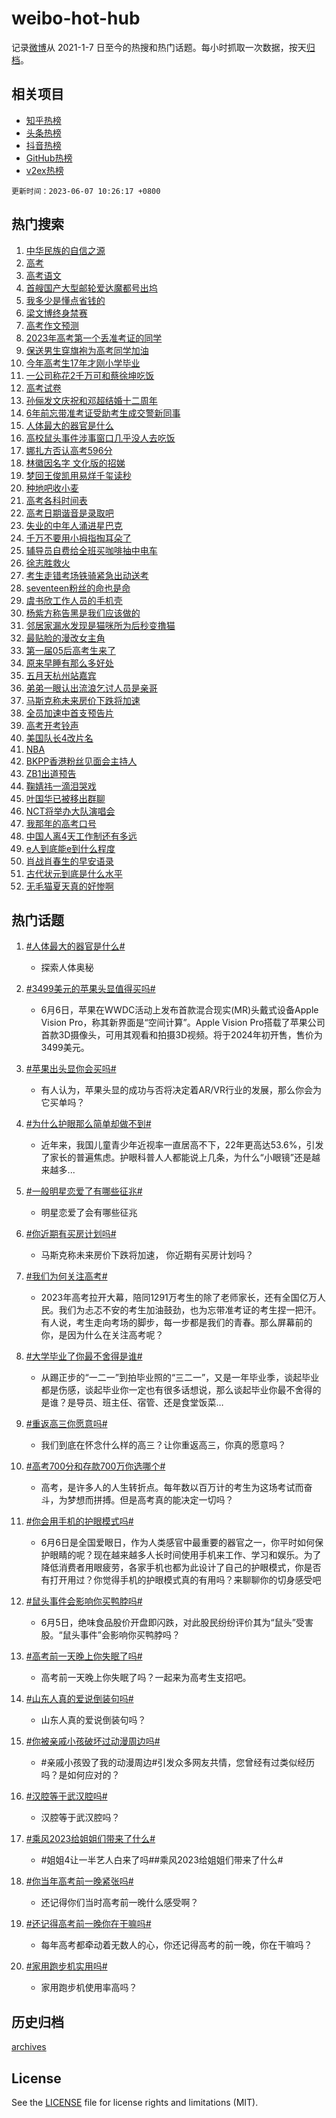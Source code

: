 # weibo-hot-hub

记录[微博](https://www.weibo.com)从 2021-1-7 日至今的热搜和热门话题。每小时抓取一次数据，按天[归档](archives)。

## 相关项目

- [知乎热榜](https://github.com/lonnyzhang423/zhihu-hot-hub)
- [头条热榜](https://github.com/lonnyzhang423/toutiao-hot-hub)
- [抖音热榜](https://github.com/lonnyzhang423/douyin-hot-hub)
- [GitHub热榜](https://github.com/lonnyzhang423/github-hot-hub)
- [v2ex热榜](https://github.com/lonnyzhang423/v2ex-hot-hub)


`更新时间：2023-06-07 10:26:17 +0800`

## 热门搜索

1. [中华民族的自信之源](https://m.weibo.cn/search?containerid=100103type%3D1%26t%3D10%26q%3D%23%E4%B8%AD%E5%8D%8E%E6%B0%91%E6%97%8F%E7%9A%84%E8%87%AA%E4%BF%A1%E4%B9%8B%E6%BA%90%23&stream_entry_id=51&isnewpage=1&extparam=seat%3D1%26stream_entry_id%3D51%26dgr%3D0%26c_type%3D51%26cate%3D10103%26pos%3D0%26filter_type%3Drealtimehot%26display_time%3D1686104775%26pre_seqid%3D168610477588293265938&luicode=10000011&lfid=106003type%253D25%2526t%253D3%2526disable_hot%253D1%2526filter_type%253Drealtimehot)
1. [高考](https://m.weibo.cn/search?containerid=100103type%3D1%26t%3D10%26q%3D%E9%AB%98%E8%80%83&stream_entry_id=31&isnewpage=1&extparam=seat%3D1%26cate%3D5001%26q%3D%25E9%25AB%2598%25E8%2580%2583%26pos%3D0%26band_rank%3D1%26dgr%3D0%26lcate%3D5001%26flag%3D4%26filter_type%3Drealtimehot%26c_type%3D31%26stream_entry_id%3D31%26realpos%3D1%26display_time%3D1686104775%26pre_seqid%3D168610477588293265938&luicode=10000011&lfid=106003type%253D25%2526t%253D3%2526disable_hot%253D1%2526filter_type%253Drealtimehot)
1. [高考语文](https://m.weibo.cn/search?containerid=100103type%3D1%26t%3D10%26q%3D%E9%AB%98%E8%80%83%E8%AF%AD%E6%96%87&stream_entry_id=31&isnewpage=1&extparam=seat%3D1%26cate%3D5001%26q%3D%25E9%25AB%2598%25E8%2580%2583%25E8%25AF%25AD%25E6%2596%2587%26pos%3D1%26band_rank%3D2%26dgr%3D0%26lcate%3D5001%26flag%3D1%26filter_type%3Drealtimehot%26c_type%3D31%26stream_entry_id%3D31%26realpos%3D2%26display_time%3D1686104775%26pre_seqid%3D168610477588293265938&luicode=10000011&lfid=106003type%253D25%2526t%253D3%2526disable_hot%253D1%2526filter_type%253Drealtimehot)
1. [首艘国产大型邮轮爱达魔都号出坞](https://m.weibo.cn/search?containerid=100103type%3D1%26t%3D10%26q%3D%23%E9%A6%96%E8%89%98%E5%9B%BD%E4%BA%A7%E5%A4%A7%E5%9E%8B%E9%82%AE%E8%BD%AE%E7%88%B1%E8%BE%BE%E9%AD%94%E9%83%BD%E5%8F%B7%E5%87%BA%E5%9D%9E%23&stream_entry_id=31&isnewpage=1&extparam=seat%3D1%26cate%3D5001%26q%3D%2523%25E9%25A6%2596%25E8%2589%2598%25E5%259B%25BD%25E4%25BA%25A7%25E5%25A4%25A7%25E5%259E%258B%25E9%2582%25AE%25E8%25BD%25AE%25E7%2588%25B1%25E8%25BE%25BE%25E9%25AD%2594%25E9%2583%25BD%25E5%258F%25B7%25E5%2587%25BA%25E5%259D%259E%2523%26pos%3D2%26band_rank%3D3%26dgr%3D0%26lcate%3D5001%26flag%3D0%26filter_type%3Drealtimehot%26c_type%3D31%26stream_entry_id%3D31%26realpos%3D3%26display_time%3D1686104775%26pre_seqid%3D168610477588293265938&luicode=10000011&lfid=106003type%253D25%2526t%253D3%2526disable_hot%253D1%2526filter_type%253Drealtimehot)
1. [我多少是懂点省钱的](https://m.weibo.cn/search?containerid=100103type%3D1%26t%3D10%26q%3D%23%E6%88%91%E5%A4%9A%E5%B0%91%E6%98%AF%E6%87%82%E7%82%B9%E7%9C%81%E9%92%B1%E7%9A%84%23&stream_entry_id=31&isnewpage=1&extparam=seat%3D1%26cate%3D5001%26adid%3D191648%26q%3D%2523%25E6%2588%2591%25E5%25A4%259A%25E5%25B0%2591%25E6%2598%25AF%25E6%2587%2582%25E7%2582%25B9%25E7%259C%2581%25E9%2592%25B1%25E7%259A%2584%2523%26pos%3D3%26band_rank%3D4%26dgr%3D0%26is_ad_pos%3D1%26filter_type%3Drealtimehot%26topic_ad%3D1%26c_type%3D31%26stream_entry_id%3D31%26lcate%3D5001%26display_time%3D1686104775%26pre_seqid%3D168610477588293265938&luicode=10000011&lfid=106003type%253D25%2526t%253D3%2526disable_hot%253D1%2526filter_type%253Drealtimehot)
1. [梁文博终身禁赛](https://m.weibo.cn/search?containerid=100103type%3D1%26t%3D10%26q%3D%23%E6%A2%81%E6%96%87%E5%8D%9A%E7%BB%88%E8%BA%AB%E7%A6%81%E8%B5%9B%23&stream_entry_id=31&isnewpage=1&extparam=seat%3D1%26cate%3D5001%26q%3D%2523%25E6%25A2%2581%25E6%2596%2587%25E5%258D%259A%25E7%25BB%2588%25E8%25BA%25AB%25E7%25A6%2581%25E8%25B5%259B%2523%26pos%3D4%26band_rank%3D4%26dgr%3D0%26lcate%3D5001%26flag%3D2%26filter_type%3Drealtimehot%26c_type%3D31%26stream_entry_id%3D31%26realpos%3D4%26display_time%3D1686104775%26pre_seqid%3D168610477588293265938&luicode=10000011&lfid=106003type%253D25%2526t%253D3%2526disable_hot%253D1%2526filter_type%253Drealtimehot)
1. [高考作文预测](https://m.weibo.cn/search?containerid=100103type%3D1%26t%3D10%26q%3D%23%E9%AB%98%E8%80%83%E4%BD%9C%E6%96%87%E9%A2%84%E6%B5%8B%23&stream_entry_id=31&isnewpage=1&extparam=seat%3D1%26cate%3D5001%26q%3D%2523%25E9%25AB%2598%25E8%2580%2583%25E4%25BD%259C%25E6%2596%2587%25E9%25A2%2584%25E6%25B5%258B%2523%26pos%3D5%26band_rank%3D5%26dgr%3D0%26lcate%3D5001%26flag%3D0%26filter_type%3Drealtimehot%26c_type%3D31%26stream_entry_id%3D31%26realpos%3D5%26display_time%3D1686104775%26pre_seqid%3D168610477588293265938&luicode=10000011&lfid=106003type%253D25%2526t%253D3%2526disable_hot%253D1%2526filter_type%253Drealtimehot)
1. [2023年高考第一个丢准考证的同学](https://m.weibo.cn/search?containerid=100103type%3D1%26t%3D10%26q%3D%232023%E5%B9%B4%E9%AB%98%E8%80%83%E7%AC%AC%E4%B8%80%E4%B8%AA%E4%B8%A2%E5%87%86%E8%80%83%E8%AF%81%E7%9A%84%E5%90%8C%E5%AD%A6%23&stream_entry_id=31&isnewpage=1&extparam=seat%3D1%26cate%3D5001%26q%3D%25232023%25E5%25B9%25B4%25E9%25AB%2598%25E8%2580%2583%25E7%25AC%25AC%25E4%25B8%2580%25E4%25B8%25AA%25E4%25B8%25A2%25E5%2587%2586%25E8%2580%2583%25E8%25AF%2581%25E7%259A%2584%25E5%2590%258C%25E5%25AD%25A6%2523%26pos%3D6%26band_rank%3D6%26dgr%3D0%26lcate%3D5001%26flag%3D2%26filter_type%3Drealtimehot%26c_type%3D31%26stream_entry_id%3D31%26realpos%3D6%26display_time%3D1686104775%26pre_seqid%3D168610477588293265938&luicode=10000011&lfid=106003type%253D25%2526t%253D3%2526disable_hot%253D1%2526filter_type%253Drealtimehot)
1. [保送男生穿旗袍为高考同学加油](https://m.weibo.cn/search?containerid=100103type%3D1%26t%3D10%26q%3D%23%E4%BF%9D%E9%80%81%E7%94%B7%E7%94%9F%E7%A9%BF%E6%97%97%E8%A2%8D%E4%B8%BA%E9%AB%98%E8%80%83%E5%90%8C%E5%AD%A6%E5%8A%A0%E6%B2%B9%23&stream_entry_id=31&isnewpage=1&extparam=seat%3D1%26cate%3D5001%26q%3D%2523%25E4%25BF%259D%25E9%2580%2581%25E7%2594%25B7%25E7%2594%259F%25E7%25A9%25BF%25E6%2597%2597%25E8%25A2%258D%25E4%25B8%25BA%25E9%25AB%2598%25E8%2580%2583%25E5%2590%258C%25E5%25AD%25A6%25E5%258A%25A0%25E6%25B2%25B9%2523%26pos%3D7%26band_rank%3D7%26dgr%3D0%26lcate%3D5001%26flag%3D1%26filter_type%3Drealtimehot%26c_type%3D31%26stream_entry_id%3D31%26realpos%3D7%26display_time%3D1686104775%26pre_seqid%3D168610477588293265938&luicode=10000011&lfid=106003type%253D25%2526t%253D3%2526disable_hot%253D1%2526filter_type%253Drealtimehot)
1. [今年高考生17年才刚小学毕业](https://m.weibo.cn/search?containerid=100103type%3D1%26t%3D10%26q%3D%23%E4%BB%8A%E5%B9%B4%E9%AB%98%E8%80%83%E7%94%9F17%E5%B9%B4%E6%89%8D%E5%88%9A%E5%B0%8F%E5%AD%A6%E6%AF%95%E4%B8%9A%23&stream_entry_id=31&isnewpage=1&extparam=seat%3D1%26cate%3D5001%26q%3D%2523%25E4%25BB%258A%25E5%25B9%25B4%25E9%25AB%2598%25E8%2580%2583%25E7%2594%259F17%25E5%25B9%25B4%25E6%2589%258D%25E5%2588%259A%25E5%25B0%258F%25E5%25AD%25A6%25E6%25AF%2595%25E4%25B8%259A%2523%26pos%3D8%26band_rank%3D8%26dgr%3D0%26lcate%3D5001%26flag%3D16%26filter_type%3Drealtimehot%26c_type%3D31%26stream_entry_id%3D31%26realpos%3D8%26display_time%3D1686104775%26pre_seqid%3D168610477588293265938&luicode=10000011&lfid=106003type%253D25%2526t%253D3%2526disable_hot%253D1%2526filter_type%253Drealtimehot)
1. [一公司称花2千万可和蔡徐坤吃饭](https://m.weibo.cn/search?containerid=100103type%3D1%26t%3D10%26q%3D%23%E4%B8%80%E5%85%AC%E5%8F%B8%E7%A7%B0%E8%8A%B12%E5%8D%83%E4%B8%87%E5%8F%AF%E5%92%8C%E8%94%A1%E5%BE%90%E5%9D%A4%E5%90%83%E9%A5%AD%23&stream_entry_id=31&isnewpage=1&extparam=seat%3D1%26cate%3D5001%26q%3D%2523%25E4%25B8%2580%25E5%2585%25AC%25E5%258F%25B8%25E7%25A7%25B0%25E8%258A%25B12%25E5%258D%2583%25E4%25B8%2587%25E5%258F%25AF%25E5%2592%258C%25E8%2594%25A1%25E5%25BE%2590%25E5%259D%25A4%25E5%2590%2583%25E9%25A5%25AD%2523%26pos%3D9%26band_rank%3D9%26dgr%3D0%26lcate%3D5001%26flag%3D2%26filter_type%3Drealtimehot%26c_type%3D31%26stream_entry_id%3D31%26realpos%3D9%26display_time%3D1686104775%26pre_seqid%3D168610477588293265938&luicode=10000011&lfid=106003type%253D25%2526t%253D3%2526disable_hot%253D1%2526filter_type%253Drealtimehot)
1. [高考试卷](https://m.weibo.cn/search?containerid=100103type%3D1%26t%3D10%26q%3D%E9%AB%98%E8%80%83%E8%AF%95%E5%8D%B7&stream_entry_id=31&isnewpage=1&extparam=seat%3D1%26cate%3D5001%26q%3D%25E9%25AB%2598%25E8%2580%2583%25E8%25AF%2595%25E5%258D%25B7%26pos%3D10%26band_rank%3D10%26dgr%3D0%26lcate%3D5001%26flag%3D1%26filter_type%3Drealtimehot%26c_type%3D31%26stream_entry_id%3D31%26realpos%3D10%26display_time%3D1686104775%26pre_seqid%3D168610477588293265938&luicode=10000011&lfid=106003type%253D25%2526t%253D3%2526disable_hot%253D1%2526filter_type%253Drealtimehot)
1. [孙俪发文庆祝和邓超结婚十二周年](https://m.weibo.cn/search?containerid=100103type%3D1%26t%3D10%26q%3D%23%E5%AD%99%E4%BF%AA%E5%8F%91%E6%96%87%E5%BA%86%E7%A5%9D%E5%92%8C%E9%82%93%E8%B6%85%E7%BB%93%E5%A9%9A%E5%8D%81%E4%BA%8C%E5%91%A8%E5%B9%B4%23&stream_entry_id=31&isnewpage=1&extparam=seat%3D1%26cate%3D5001%26q%3D%2523%25E5%25AD%2599%25E4%25BF%25AA%25E5%258F%2591%25E6%2596%2587%25E5%25BA%2586%25E7%25A5%259D%25E5%2592%258C%25E9%2582%2593%25E8%25B6%2585%25E7%25BB%2593%25E5%25A9%259A%25E5%258D%2581%25E4%25BA%258C%25E5%2591%25A8%25E5%25B9%25B4%2523%26pos%3D11%26band_rank%3D11%26dgr%3D0%26lcate%3D5001%26flag%3D1%26filter_type%3Drealtimehot%26c_type%3D31%26stream_entry_id%3D31%26realpos%3D11%26display_time%3D1686104775%26pre_seqid%3D168610477588293265938&luicode=10000011&lfid=106003type%253D25%2526t%253D3%2526disable_hot%253D1%2526filter_type%253Drealtimehot)
1. [6年前忘带准考证受助考生成交警新同事](https://m.weibo.cn/search?containerid=100103type%3D1%26t%3D10%26q%3D%236%E5%B9%B4%E5%89%8D%E5%BF%98%E5%B8%A6%E5%87%86%E8%80%83%E8%AF%81%E5%8F%97%E5%8A%A9%E8%80%83%E7%94%9F%E6%88%90%E4%BA%A4%E8%AD%A6%E6%96%B0%E5%90%8C%E4%BA%8B%23&stream_entry_id=31&isnewpage=1&extparam=seat%3D1%26cate%3D5001%26q%3D%25236%25E5%25B9%25B4%25E5%2589%258D%25E5%25BF%2598%25E5%25B8%25A6%25E5%2587%2586%25E8%2580%2583%25E8%25AF%2581%25E5%258F%2597%25E5%258A%25A9%25E8%2580%2583%25E7%2594%259F%25E6%2588%2590%25E4%25BA%25A4%25E8%25AD%25A6%25E6%2596%25B0%25E5%2590%258C%25E4%25BA%258B%2523%26pos%3D12%26band_rank%3D12%26dgr%3D0%26lcate%3D5001%26flag%3D0%26filter_type%3Drealtimehot%26c_type%3D31%26stream_entry_id%3D31%26realpos%3D12%26display_time%3D1686104775%26pre_seqid%3D168610477588293265938&luicode=10000011&lfid=106003type%253D25%2526t%253D3%2526disable_hot%253D1%2526filter_type%253Drealtimehot)
1. [人体最大的器官是什么](https://m.weibo.cn/search?containerid=100103type%3D1%26t%3D10%26q%3D%23%E4%BA%BA%E4%BD%93%E6%9C%80%E5%A4%A7%E7%9A%84%E5%99%A8%E5%AE%98%E6%98%AF%E4%BB%80%E4%B9%88%23&stream_entry_id=31&isnewpage=1&extparam=seat%3D1%26cate%3D5001%26q%3D%2523%25E4%25BA%25BA%25E4%25BD%2593%25E6%259C%2580%25E5%25A4%25A7%25E7%259A%2584%25E5%2599%25A8%25E5%25AE%2598%25E6%2598%25AF%25E4%25BB%2580%25E4%25B9%2588%2523%26pos%3D13%26band_rank%3D13%26dgr%3D0%26lcate%3D5001%26flag%3D2%26filter_type%3Drealtimehot%26c_type%3D31%26stream_entry_id%3D31%26realpos%3D13%26display_time%3D1686104775%26pre_seqid%3D168610477588293265938&luicode=10000011&lfid=106003type%253D25%2526t%253D3%2526disable_hot%253D1%2526filter_type%253Drealtimehot)
1. [高校鼠头事件涉事窗口几乎没人去吃饭](https://m.weibo.cn/search?containerid=100103type%3D1%26t%3D10%26q%3D%23%E9%AB%98%E6%A0%A1%E9%BC%A0%E5%A4%B4%E4%BA%8B%E4%BB%B6%E6%B6%89%E4%BA%8B%E7%AA%97%E5%8F%A3%E5%87%A0%E4%B9%8E%E6%B2%A1%E4%BA%BA%E5%8E%BB%E5%90%83%E9%A5%AD%23&stream_entry_id=31&isnewpage=1&extparam=seat%3D1%26cate%3D5001%26q%3D%2523%25E9%25AB%2598%25E6%25A0%25A1%25E9%25BC%25A0%25E5%25A4%25B4%25E4%25BA%258B%25E4%25BB%25B6%25E6%25B6%2589%25E4%25BA%258B%25E7%25AA%2597%25E5%258F%25A3%25E5%2587%25A0%25E4%25B9%258E%25E6%25B2%25A1%25E4%25BA%25BA%25E5%258E%25BB%25E5%2590%2583%25E9%25A5%25AD%2523%26pos%3D14%26band_rank%3D14%26dgr%3D0%26lcate%3D5001%26flag%3D0%26filter_type%3Drealtimehot%26c_type%3D31%26stream_entry_id%3D31%26realpos%3D14%26display_time%3D1686104775%26pre_seqid%3D168610477588293265938&luicode=10000011&lfid=106003type%253D25%2526t%253D3%2526disable_hot%253D1%2526filter_type%253Drealtimehot)
1. [娜扎方否认高考596分](https://m.weibo.cn/search?containerid=100103type%3D1%26t%3D10%26q%3D%23%E5%A8%9C%E6%89%8E%E6%96%B9%E5%90%A6%E8%AE%A4%E9%AB%98%E8%80%83596%E5%88%86%23&stream_entry_id=31&isnewpage=1&extparam=seat%3D1%26cate%3D5001%26q%3D%2523%25E5%25A8%259C%25E6%2589%258E%25E6%2596%25B9%25E5%2590%25A6%25E8%25AE%25A4%25E9%25AB%2598%25E8%2580%2583596%25E5%2588%2586%2523%26pos%3D15%26band_rank%3D15%26dgr%3D0%26lcate%3D5001%26flag%3D2%26filter_type%3Drealtimehot%26c_type%3D31%26stream_entry_id%3D31%26realpos%3D15%26display_time%3D1686104775%26pre_seqid%3D168610477588293265938&luicode=10000011&lfid=106003type%253D25%2526t%253D3%2526disable_hot%253D1%2526filter_type%253Drealtimehot)
1. [林徽因名字 文化版的招娣](https://m.weibo.cn/search?containerid=100103type%3D1%26t%3D10%26q%3D%E6%9E%97%E5%BE%BD%E5%9B%A0%E5%90%8D%E5%AD%97+%E6%96%87%E5%8C%96%E7%89%88%E7%9A%84%E6%8B%9B%E5%A8%A3&stream_entry_id=31&isnewpage=1&extparam=seat%3D1%26cate%3D5001%26q%3D%25E6%259E%2597%25E5%25BE%25BD%25E5%259B%25A0%25E5%2590%258D%25E5%25AD%2597%2520%25E6%2596%2587%25E5%258C%2596%25E7%2589%2588%25E7%259A%2584%25E6%258B%259B%25E5%25A8%25A3%26pos%3D16%26band_rank%3D16%26dgr%3D0%26lcate%3D5001%26flag%3D2%26filter_type%3Drealtimehot%26c_type%3D31%26stream_entry_id%3D31%26realpos%3D16%26display_time%3D1686104775%26pre_seqid%3D168610477588293265938&luicode=10000011&lfid=106003type%253D25%2526t%253D3%2526disable_hot%253D1%2526filter_type%253Drealtimehot)
1. [梦回王俊凯用易烊千玺读秒](https://m.weibo.cn/search?containerid=100103type%3D1%26t%3D10%26q%3D%23%E6%A2%A6%E5%9B%9E%E7%8E%8B%E4%BF%8A%E5%87%AF%E7%94%A8%E6%98%93%E7%83%8A%E5%8D%83%E7%8E%BA%E8%AF%BB%E7%A7%92%23&stream_entry_id=31&isnewpage=1&extparam=seat%3D1%26cate%3D5001%26q%3D%2523%25E6%25A2%25A6%25E5%259B%259E%25E7%258E%258B%25E4%25BF%258A%25E5%2587%25AF%25E7%2594%25A8%25E6%2598%2593%25E7%2583%258A%25E5%258D%2583%25E7%258E%25BA%25E8%25AF%25BB%25E7%25A7%2592%2523%26pos%3D17%26band_rank%3D17%26dgr%3D0%26lcate%3D5001%26flag%3D2%26filter_type%3Drealtimehot%26c_type%3D31%26stream_entry_id%3D31%26realpos%3D17%26display_time%3D1686104775%26pre_seqid%3D168610477588293265938&luicode=10000011&lfid=106003type%253D25%2526t%253D3%2526disable_hot%253D1%2526filter_type%253Drealtimehot)
1. [种地吧收小麦](https://m.weibo.cn/search?containerid=100103type%3D1%26t%3D10%26q%3D%E7%A7%8D%E5%9C%B0%E5%90%A7%E6%94%B6%E5%B0%8F%E9%BA%A6&stream_entry_id=31&isnewpage=1&extparam=seat%3D1%26cate%3D5001%26q%3D%25E7%25A7%258D%25E5%259C%25B0%25E5%2590%25A7%25E6%2594%25B6%25E5%25B0%258F%25E9%25BA%25A6%26pos%3D18%26band_rank%3D18%26dgr%3D0%26lcate%3D5001%26flag%3D1%26filter_type%3Drealtimehot%26c_type%3D31%26stream_entry_id%3D31%26realpos%3D18%26display_time%3D1686104775%26pre_seqid%3D168610477588293265938&luicode=10000011&lfid=106003type%253D25%2526t%253D3%2526disable_hot%253D1%2526filter_type%253Drealtimehot)
1. [高考各科时间表](https://m.weibo.cn/search?containerid=100103type%3D1%26t%3D10%26q%3D%23%E9%AB%98%E8%80%83%E5%90%84%E7%A7%91%E6%97%B6%E9%97%B4%E8%A1%A8%23&stream_entry_id=31&isnewpage=1&extparam=seat%3D1%26cate%3D5001%26q%3D%2523%25E9%25AB%2598%25E8%2580%2583%25E5%2590%2584%25E7%25A7%2591%25E6%2597%25B6%25E9%2597%25B4%25E8%25A1%25A8%2523%26pos%3D19%26band_rank%3D19%26dgr%3D0%26lcate%3D5001%26flag%3D0%26filter_type%3Drealtimehot%26c_type%3D31%26stream_entry_id%3D31%26realpos%3D19%26display_time%3D1686104775%26pre_seqid%3D168610477588293265938&luicode=10000011&lfid=106003type%253D25%2526t%253D3%2526disable_hot%253D1%2526filter_type%253Drealtimehot)
1. [高考日期谐音是录取吧](https://m.weibo.cn/search?containerid=100103type%3D1%26t%3D10%26q%3D%23%E9%AB%98%E8%80%83%E6%97%A5%E6%9C%9F%E8%B0%90%E9%9F%B3%E6%98%AF%E5%BD%95%E5%8F%96%E5%90%A7%23&stream_entry_id=31&isnewpage=1&extparam=seat%3D1%26cate%3D5001%26q%3D%2523%25E9%25AB%2598%25E8%2580%2583%25E6%2597%25A5%25E6%259C%259F%25E8%25B0%2590%25E9%259F%25B3%25E6%2598%25AF%25E5%25BD%2595%25E5%258F%2596%25E5%2590%25A7%2523%26pos%3D20%26band_rank%3D20%26dgr%3D0%26lcate%3D5001%26flag%3D0%26filter_type%3Drealtimehot%26c_type%3D31%26stream_entry_id%3D31%26realpos%3D20%26display_time%3D1686104775%26pre_seqid%3D168610477588293265938&luicode=10000011&lfid=106003type%253D25%2526t%253D3%2526disable_hot%253D1%2526filter_type%253Drealtimehot)
1. [失业的中年人涌进星巴克](https://m.weibo.cn/search?containerid=100103type%3D1%26t%3D10%26q%3D%23%E5%A4%B1%E4%B8%9A%E7%9A%84%E4%B8%AD%E5%B9%B4%E4%BA%BA%E6%B6%8C%E8%BF%9B%E6%98%9F%E5%B7%B4%E5%85%8B%23&stream_entry_id=31&isnewpage=1&extparam=seat%3D1%26cate%3D5001%26q%3D%2523%25E5%25A4%25B1%25E4%25B8%259A%25E7%259A%2584%25E4%25B8%25AD%25E5%25B9%25B4%25E4%25BA%25BA%25E6%25B6%258C%25E8%25BF%259B%25E6%2598%259F%25E5%25B7%25B4%25E5%2585%258B%2523%26pos%3D21%26band_rank%3D21%26dgr%3D0%26lcate%3D5001%26flag%3D2%26filter_type%3Drealtimehot%26c_type%3D31%26stream_entry_id%3D31%26realpos%3D21%26display_time%3D1686104775%26pre_seqid%3D168610477588293265938&luicode=10000011&lfid=106003type%253D25%2526t%253D3%2526disable_hot%253D1%2526filter_type%253Drealtimehot)
1. [千万不要用小拇指掏耳朵了](https://m.weibo.cn/search?containerid=100103type%3D1%26t%3D10%26q%3D%23%E5%8D%83%E4%B8%87%E4%B8%8D%E8%A6%81%E7%94%A8%E5%B0%8F%E6%8B%87%E6%8C%87%E6%8E%8F%E8%80%B3%E6%9C%B5%E4%BA%86%23&stream_entry_id=31&isnewpage=1&extparam=seat%3D1%26cate%3D5001%26q%3D%2523%25E5%258D%2583%25E4%25B8%2587%25E4%25B8%258D%25E8%25A6%2581%25E7%2594%25A8%25E5%25B0%258F%25E6%258B%2587%25E6%258C%2587%25E6%258E%258F%25E8%2580%25B3%25E6%259C%25B5%25E4%25BA%2586%2523%26pos%3D22%26band_rank%3D22%26dgr%3D0%26lcate%3D5001%26flag%3D1%26filter_type%3Drealtimehot%26c_type%3D31%26stream_entry_id%3D31%26realpos%3D22%26display_time%3D1686104775%26pre_seqid%3D168610477588293265938&luicode=10000011&lfid=106003type%253D25%2526t%253D3%2526disable_hot%253D1%2526filter_type%253Drealtimehot)
1. [辅导员自费给全班买咖啡抽中电车](https://m.weibo.cn/search?containerid=100103type%3D1%26t%3D10%26q%3D%23%E8%BE%85%E5%AF%BC%E5%91%98%E8%87%AA%E8%B4%B9%E7%BB%99%E5%85%A8%E7%8F%AD%E4%B9%B0%E5%92%96%E5%95%A1%E6%8A%BD%E4%B8%AD%E7%94%B5%E8%BD%A6%23&stream_entry_id=31&isnewpage=1&extparam=seat%3D1%26cate%3D5001%26q%3D%2523%25E8%25BE%2585%25E5%25AF%25BC%25E5%2591%2598%25E8%2587%25AA%25E8%25B4%25B9%25E7%25BB%2599%25E5%2585%25A8%25E7%258F%25AD%25E4%25B9%25B0%25E5%2592%2596%25E5%2595%25A1%25E6%258A%25BD%25E4%25B8%25AD%25E7%2594%25B5%25E8%25BD%25A6%2523%26pos%3D23%26band_rank%3D23%26dgr%3D0%26lcate%3D5001%26flag%3D0%26filter_type%3Drealtimehot%26c_type%3D31%26stream_entry_id%3D31%26realpos%3D23%26display_time%3D1686104775%26pre_seqid%3D168610477588293265938&luicode=10000011&lfid=106003type%253D25%2526t%253D3%2526disable_hot%253D1%2526filter_type%253Drealtimehot)
1. [徐志胜救火](https://m.weibo.cn/search?containerid=100103type%3D1%26t%3D10%26q%3D%E5%BE%90%E5%BF%97%E8%83%9C%E6%95%91%E7%81%AB&stream_entry_id=31&isnewpage=1&extparam=seat%3D1%26cate%3D5001%26q%3D%25E5%25BE%2590%25E5%25BF%2597%25E8%2583%259C%25E6%2595%2591%25E7%2581%25AB%26pos%3D24%26band_rank%3D24%26dgr%3D0%26lcate%3D5001%26flag%3D0%26filter_type%3Drealtimehot%26c_type%3D31%26stream_entry_id%3D31%26realpos%3D24%26display_time%3D1686104775%26pre_seqid%3D168610477588293265938&luicode=10000011&lfid=106003type%253D25%2526t%253D3%2526disable_hot%253D1%2526filter_type%253Drealtimehot)
1. [考生走错考场铁骑紧急出动送考](https://m.weibo.cn/search?containerid=100103type%3D1%26t%3D10%26q%3D%23%E8%80%83%E7%94%9F%E8%B5%B0%E9%94%99%E8%80%83%E5%9C%BA%E9%93%81%E9%AA%91%E7%B4%A7%E6%80%A5%E5%87%BA%E5%8A%A8%E9%80%81%E8%80%83%23&stream_entry_id=31&isnewpage=1&extparam=seat%3D1%26cate%3D5001%26q%3D%2523%25E8%2580%2583%25E7%2594%259F%25E8%25B5%25B0%25E9%2594%2599%25E8%2580%2583%25E5%259C%25BA%25E9%2593%2581%25E9%25AA%2591%25E7%25B4%25A7%25E6%2580%25A5%25E5%2587%25BA%25E5%258A%25A8%25E9%2580%2581%25E8%2580%2583%2523%26pos%3D25%26band_rank%3D25%26dgr%3D0%26lcate%3D5001%26flag%3D1%26filter_type%3Drealtimehot%26c_type%3D31%26stream_entry_id%3D31%26realpos%3D25%26display_time%3D1686104775%26pre_seqid%3D168610477588293265938&luicode=10000011&lfid=106003type%253D25%2526t%253D3%2526disable_hot%253D1%2526filter_type%253Drealtimehot)
1. [seventeen粉丝的命也是命](https://m.weibo.cn/search?containerid=100103type%3D1%26t%3D10%26q%3D%23seventeen%E7%B2%89%E4%B8%9D%E7%9A%84%E5%91%BD%E4%B9%9F%E6%98%AF%E5%91%BD%23&stream_entry_id=31&isnewpage=1&extparam=seat%3D1%26cate%3D5001%26q%3D%2523seventeen%25E7%25B2%2589%25E4%25B8%259D%25E7%259A%2584%25E5%2591%25BD%25E4%25B9%259F%25E6%2598%25AF%25E5%2591%25BD%2523%26pos%3D26%26band_rank%3D26%26dgr%3D0%26lcate%3D5001%26flag%3D1%26filter_type%3Drealtimehot%26c_type%3D31%26stream_entry_id%3D31%26realpos%3D26%26display_time%3D1686104775%26pre_seqid%3D168610477588293265938&luicode=10000011&lfid=106003type%253D25%2526t%253D3%2526disable_hot%253D1%2526filter_type%253Drealtimehot)
1. [虞书欣工作人员的手机壳](https://m.weibo.cn/search?containerid=100103type%3D1%26t%3D10%26q%3D%23%E8%99%9E%E4%B9%A6%E6%AC%A3%E5%B7%A5%E4%BD%9C%E4%BA%BA%E5%91%98%E7%9A%84%E6%89%8B%E6%9C%BA%E5%A3%B3%23&stream_entry_id=31&isnewpage=1&extparam=seat%3D1%26cate%3D5001%26q%3D%2523%25E8%2599%259E%25E4%25B9%25A6%25E6%25AC%25A3%25E5%25B7%25A5%25E4%25BD%259C%25E4%25BA%25BA%25E5%2591%2598%25E7%259A%2584%25E6%2589%258B%25E6%259C%25BA%25E5%25A3%25B3%2523%26pos%3D27%26band_rank%3D27%26dgr%3D0%26lcate%3D5001%26flag%3D0%26filter_type%3Drealtimehot%26c_type%3D31%26stream_entry_id%3D31%26realpos%3D27%26display_time%3D1686104775%26pre_seqid%3D168610477588293265938&luicode=10000011&lfid=106003type%253D25%2526t%253D3%2526disable_hot%253D1%2526filter_type%253Drealtimehot)
1. [杨紫方称告黑是我们应该做的](https://m.weibo.cn/search?containerid=100103type%3D1%26t%3D10%26q%3D%23%E6%9D%A8%E7%B4%AB%E6%96%B9%E7%A7%B0%E5%91%8A%E9%BB%91%E6%98%AF%E6%88%91%E4%BB%AC%E5%BA%94%E8%AF%A5%E5%81%9A%E7%9A%84%23&stream_entry_id=31&isnewpage=1&extparam=seat%3D1%26cate%3D5001%26q%3D%2523%25E6%259D%25A8%25E7%25B4%25AB%25E6%2596%25B9%25E7%25A7%25B0%25E5%2591%258A%25E9%25BB%2591%25E6%2598%25AF%25E6%2588%2591%25E4%25BB%25AC%25E5%25BA%2594%25E8%25AF%25A5%25E5%2581%259A%25E7%259A%2584%2523%26pos%3D28%26band_rank%3D28%26dgr%3D0%26lcate%3D5001%26flag%3D1%26filter_type%3Drealtimehot%26c_type%3D31%26stream_entry_id%3D31%26realpos%3D28%26display_time%3D1686104775%26pre_seqid%3D168610477588293265938&luicode=10000011&lfid=106003type%253D25%2526t%253D3%2526disable_hot%253D1%2526filter_type%253Drealtimehot)
1. [邻居家漏水发现是猫咪所为后秒变撸猫](https://m.weibo.cn/search?containerid=100103type%3D1%26t%3D10%26q%3D%23%E9%82%BB%E5%B1%85%E5%AE%B6%E6%BC%8F%E6%B0%B4%E5%8F%91%E7%8E%B0%E6%98%AF%E7%8C%AB%E5%92%AA%E6%89%80%E4%B8%BA%E5%90%8E%E7%A7%92%E5%8F%98%E6%92%B8%E7%8C%AB%23&stream_entry_id=31&isnewpage=1&extparam=seat%3D1%26cate%3D5001%26q%3D%2523%25E9%2582%25BB%25E5%25B1%2585%25E5%25AE%25B6%25E6%25BC%258F%25E6%25B0%25B4%25E5%258F%2591%25E7%258E%25B0%25E6%2598%25AF%25E7%258C%25AB%25E5%2592%25AA%25E6%2589%2580%25E4%25B8%25BA%25E5%2590%258E%25E7%25A7%2592%25E5%258F%2598%25E6%2592%25B8%25E7%258C%25AB%2523%26pos%3D29%26band_rank%3D29%26dgr%3D0%26lcate%3D5001%26flag%3D1%26filter_type%3Drealtimehot%26c_type%3D31%26stream_entry_id%3D31%26realpos%3D29%26display_time%3D1686104775%26pre_seqid%3D168610477588293265938&luicode=10000011&lfid=106003type%253D25%2526t%253D3%2526disable_hot%253D1%2526filter_type%253Drealtimehot)
1. [最贴脸的漫改女主角](https://m.weibo.cn/search?containerid=100103type%3D1%26t%3D10%26q%3D%23%E6%9C%80%E8%B4%B4%E8%84%B8%E7%9A%84%E6%BC%AB%E6%94%B9%E5%A5%B3%E4%B8%BB%E8%A7%92%23&stream_entry_id=31&isnewpage=1&extparam=seat%3D1%26cate%3D5001%26q%3D%2523%25E6%259C%2580%25E8%25B4%25B4%25E8%2584%25B8%25E7%259A%2584%25E6%25BC%25AB%25E6%2594%25B9%25E5%25A5%25B3%25E4%25B8%25BB%25E8%25A7%2592%2523%26pos%3D30%26band_rank%3D30%26dgr%3D0%26lcate%3D5001%26flag%3D0%26filter_type%3Drealtimehot%26c_type%3D31%26stream_entry_id%3D31%26realpos%3D30%26display_time%3D1686104775%26pre_seqid%3D168610477588293265938&luicode=10000011&lfid=106003type%253D25%2526t%253D3%2526disable_hot%253D1%2526filter_type%253Drealtimehot)
1. [第一届05后高考生来了](https://m.weibo.cn/search?containerid=100103type%3D1%26t%3D10%26q%3D%23%E7%AC%AC%E4%B8%80%E5%B1%8A05%E5%90%8E%E9%AB%98%E8%80%83%E7%94%9F%E6%9D%A5%E4%BA%86%23&stream_entry_id=31&isnewpage=1&extparam=seat%3D1%26cate%3D5001%26q%3D%2523%25E7%25AC%25AC%25E4%25B8%2580%25E5%25B1%258A05%25E5%2590%258E%25E9%25AB%2598%25E8%2580%2583%25E7%2594%259F%25E6%259D%25A5%25E4%25BA%2586%2523%26pos%3D31%26band_rank%3D31%26dgr%3D0%26lcate%3D5001%26flag%3D0%26filter_type%3Drealtimehot%26c_type%3D31%26stream_entry_id%3D31%26realpos%3D31%26display_time%3D1686104775%26pre_seqid%3D168610477588293265938&luicode=10000011&lfid=106003type%253D25%2526t%253D3%2526disable_hot%253D1%2526filter_type%253Drealtimehot)
1. [原来早睡有那么多好处](https://m.weibo.cn/search?containerid=100103type%3D1%26t%3D10%26q%3D%23%E5%8E%9F%E6%9D%A5%E6%97%A9%E7%9D%A1%E6%9C%89%E9%82%A3%E4%B9%88%E5%A4%9A%E5%A5%BD%E5%A4%84%23&stream_entry_id=31&isnewpage=1&extparam=seat%3D1%26cate%3D5001%26q%3D%2523%25E5%258E%259F%25E6%259D%25A5%25E6%2597%25A9%25E7%259D%25A1%25E6%259C%2589%25E9%2582%25A3%25E4%25B9%2588%25E5%25A4%259A%25E5%25A5%25BD%25E5%25A4%2584%2523%26pos%3D32%26band_rank%3D32%26dgr%3D0%26lcate%3D5001%26flag%3D1%26filter_type%3Drealtimehot%26c_type%3D31%26stream_entry_id%3D31%26realpos%3D32%26display_time%3D1686104775%26pre_seqid%3D168610477588293265938&luicode=10000011&lfid=106003type%253D25%2526t%253D3%2526disable_hot%253D1%2526filter_type%253Drealtimehot)
1. [五月天杭州站嘉宾](https://m.weibo.cn/search?containerid=100103type%3D1%26t%3D10%26q%3D%23%E4%BA%94%E6%9C%88%E5%A4%A9%E6%9D%AD%E5%B7%9E%E7%AB%99%E5%98%89%E5%AE%BE%23&stream_entry_id=31&isnewpage=1&extparam=seat%3D1%26cate%3D5001%26q%3D%2523%25E4%25BA%2594%25E6%259C%2588%25E5%25A4%25A9%25E6%259D%25AD%25E5%25B7%259E%25E7%25AB%2599%25E5%2598%2589%25E5%25AE%25BE%2523%26pos%3D33%26band_rank%3D33%26dgr%3D0%26lcate%3D5001%26flag%3D0%26filter_type%3Drealtimehot%26c_type%3D31%26stream_entry_id%3D31%26realpos%3D33%26display_time%3D1686104775%26pre_seqid%3D168610477588293265938&luicode=10000011&lfid=106003type%253D25%2526t%253D3%2526disable_hot%253D1%2526filter_type%253Drealtimehot)
1. [弟弟一眼认出流浪乞讨人员是亲哥](https://m.weibo.cn/search?containerid=100103type%3D1%26t%3D10%26q%3D%23%E5%BC%9F%E5%BC%9F%E4%B8%80%E7%9C%BC%E8%AE%A4%E5%87%BA%E6%B5%81%E6%B5%AA%E4%B9%9E%E8%AE%A8%E4%BA%BA%E5%91%98%E6%98%AF%E4%BA%B2%E5%93%A5%23&stream_entry_id=31&isnewpage=1&extparam=seat%3D1%26cate%3D5001%26q%3D%2523%25E5%25BC%259F%25E5%25BC%259F%25E4%25B8%2580%25E7%259C%25BC%25E8%25AE%25A4%25E5%2587%25BA%25E6%25B5%2581%25E6%25B5%25AA%25E4%25B9%259E%25E8%25AE%25A8%25E4%25BA%25BA%25E5%2591%2598%25E6%2598%25AF%25E4%25BA%25B2%25E5%2593%25A5%2523%26pos%3D34%26band_rank%3D34%26dgr%3D0%26lcate%3D5001%26flag%3D0%26filter_type%3Drealtimehot%26c_type%3D31%26stream_entry_id%3D31%26realpos%3D34%26display_time%3D1686104775%26pre_seqid%3D168610477588293265938&luicode=10000011&lfid=106003type%253D25%2526t%253D3%2526disable_hot%253D1%2526filter_type%253Drealtimehot)
1. [马斯克称未来房价下跌将加速](https://m.weibo.cn/search?containerid=100103type%3D1%26t%3D10%26q%3D%23%E9%A9%AC%E6%96%AF%E5%85%8B%E7%A7%B0%E6%9C%AA%E6%9D%A5%E6%88%BF%E4%BB%B7%E4%B8%8B%E8%B7%8C%E5%B0%86%E5%8A%A0%E9%80%9F%23&stream_entry_id=31&isnewpage=1&extparam=seat%3D1%26cate%3D5001%26q%3D%2523%25E9%25A9%25AC%25E6%2596%25AF%25E5%2585%258B%25E7%25A7%25B0%25E6%259C%25AA%25E6%259D%25A5%25E6%2588%25BF%25E4%25BB%25B7%25E4%25B8%258B%25E8%25B7%258C%25E5%25B0%2586%25E5%258A%25A0%25E9%2580%259F%2523%26pos%3D35%26band_rank%3D35%26dgr%3D0%26lcate%3D5001%26flag%3D0%26filter_type%3Drealtimehot%26c_type%3D31%26stream_entry_id%3D31%26realpos%3D35%26display_time%3D1686104775%26pre_seqid%3D168610477588293265938&luicode=10000011&lfid=106003type%253D25%2526t%253D3%2526disable_hot%253D1%2526filter_type%253Drealtimehot)
1. [全员加速中首支预告片](https://m.weibo.cn/search?containerid=100103type%3D1%26t%3D10%26q%3D%23%E5%85%A8%E5%91%98%E5%8A%A0%E9%80%9F%E4%B8%AD%E9%A6%96%E6%94%AF%E9%A2%84%E5%91%8A%E7%89%87%23&stream_entry_id=31&isnewpage=1&extparam=seat%3D1%26cate%3D5001%26q%3D%2523%25E5%2585%25A8%25E5%2591%2598%25E5%258A%25A0%25E9%2580%259F%25E4%25B8%25AD%25E9%25A6%2596%25E6%2594%25AF%25E9%25A2%2584%25E5%2591%258A%25E7%2589%2587%2523%26pos%3D36%26band_rank%3D36%26dgr%3D0%26lcate%3D5001%26flag%3D1%26filter_type%3Drealtimehot%26c_type%3D31%26stream_entry_id%3D31%26realpos%3D36%26display_time%3D1686104775%26pre_seqid%3D168610477588293265938&luicode=10000011&lfid=106003type%253D25%2526t%253D3%2526disable_hot%253D1%2526filter_type%253Drealtimehot)
1. [高考开考铃声](https://m.weibo.cn/search?containerid=100103type%3D1%26t%3D10%26q%3D%23%E9%AB%98%E8%80%83%E5%BC%80%E8%80%83%E9%93%83%E5%A3%B0%23&stream_entry_id=31&isnewpage=1&extparam=seat%3D1%26cate%3D5001%26q%3D%2523%25E9%25AB%2598%25E8%2580%2583%25E5%25BC%2580%25E8%2580%2583%25E9%2593%2583%25E5%25A3%25B0%2523%26pos%3D37%26band_rank%3D37%26dgr%3D0%26lcate%3D5001%26flag%3D1%26filter_type%3Drealtimehot%26c_type%3D31%26stream_entry_id%3D31%26realpos%3D37%26display_time%3D1686104775%26pre_seqid%3D168610477588293265938&luicode=10000011&lfid=106003type%253D25%2526t%253D3%2526disable_hot%253D1%2526filter_type%253Drealtimehot)
1. [美国队长4改片名](https://m.weibo.cn/search?containerid=100103type%3D1%26t%3D10%26q%3D%23%E7%BE%8E%E5%9B%BD%E9%98%9F%E9%95%BF4%E6%94%B9%E7%89%87%E5%90%8D%23&stream_entry_id=31&isnewpage=1&extparam=seat%3D1%26cate%3D5001%26q%3D%2523%25E7%25BE%258E%25E5%259B%25BD%25E9%2598%259F%25E9%2595%25BF4%25E6%2594%25B9%25E7%2589%2587%25E5%2590%258D%2523%26pos%3D38%26band_rank%3D38%26dgr%3D0%26lcate%3D5001%26flag%3D0%26filter_type%3Drealtimehot%26c_type%3D31%26stream_entry_id%3D31%26realpos%3D38%26display_time%3D1686104775%26pre_seqid%3D168610477588293265938&luicode=10000011&lfid=106003type%253D25%2526t%253D3%2526disable_hot%253D1%2526filter_type%253Drealtimehot)
1. [NBA](https://m.weibo.cn/search?containerid=100103type%3D1%26t%3D10%26q%3DNBA&stream_entry_id=31&isnewpage=1&extparam=seat%3D1%26cate%3D5001%26q%3DNBA%26pos%3D39%26band_rank%3D39%26dgr%3D0%26lcate%3D5001%26flag%3D1%26filter_type%3Drealtimehot%26c_type%3D31%26stream_entry_id%3D31%26realpos%3D39%26display_time%3D1686104775%26pre_seqid%3D168610477588293265938&luicode=10000011&lfid=106003type%253D25%2526t%253D3%2526disable_hot%253D1%2526filter_type%253Drealtimehot)
1. [BKPP香港粉丝见面会主持人](https://m.weibo.cn/search?containerid=100103type%3D1%26t%3D10%26q%3D%23BKPP%E9%A6%99%E6%B8%AF%E7%B2%89%E4%B8%9D%E8%A7%81%E9%9D%A2%E4%BC%9A%E4%B8%BB%E6%8C%81%E4%BA%BA%23&stream_entry_id=31&isnewpage=1&extparam=seat%3D1%26cate%3D5001%26q%3D%2523BKPP%25E9%25A6%2599%25E6%25B8%25AF%25E7%25B2%2589%25E4%25B8%259D%25E8%25A7%2581%25E9%259D%25A2%25E4%25BC%259A%25E4%25B8%25BB%25E6%258C%2581%25E4%25BA%25BA%2523%26pos%3D40%26band_rank%3D40%26dgr%3D0%26lcate%3D5001%26flag%3D0%26filter_type%3Drealtimehot%26c_type%3D31%26stream_entry_id%3D31%26realpos%3D40%26display_time%3D1686104775%26pre_seqid%3D168610477588293265938&luicode=10000011&lfid=106003type%253D25%2526t%253D3%2526disable_hot%253D1%2526filter_type%253Drealtimehot)
1. [ZB1出道预告](https://m.weibo.cn/search?containerid=100103type%3D1%26t%3D10%26q%3DZB1%E5%87%BA%E9%81%93%E9%A2%84%E5%91%8A&stream_entry_id=31&isnewpage=1&extparam=seat%3D1%26cate%3D5001%26q%3DZB1%25E5%2587%25BA%25E9%2581%2593%25E9%25A2%2584%25E5%2591%258A%26pos%3D41%26band_rank%3D41%26dgr%3D0%26lcate%3D5001%26flag%3D1%26filter_type%3Drealtimehot%26c_type%3D31%26stream_entry_id%3D31%26realpos%3D41%26display_time%3D1686104775%26pre_seqid%3D168610477588293265938&luicode=10000011&lfid=106003type%253D25%2526t%253D3%2526disable_hot%253D1%2526filter_type%253Drealtimehot)
1. [鞠婧祎一滴泪哭戏](https://m.weibo.cn/search?containerid=100103type%3D1%26t%3D10%26q%3D%23%E9%9E%A0%E5%A9%A7%E7%A5%8E%E4%B8%80%E6%BB%B4%E6%B3%AA%E5%93%AD%E6%88%8F%23&stream_entry_id=31&isnewpage=1&extparam=seat%3D1%26cate%3D5001%26q%3D%2523%25E9%259E%25A0%25E5%25A9%25A7%25E7%25A5%258E%25E4%25B8%2580%25E6%25BB%25B4%25E6%25B3%25AA%25E5%2593%25AD%25E6%2588%258F%2523%26pos%3D42%26band_rank%3D42%26dgr%3D0%26lcate%3D5001%26flag%3D1%26filter_type%3Drealtimehot%26c_type%3D31%26stream_entry_id%3D31%26realpos%3D42%26display_time%3D1686104775%26pre_seqid%3D168610477588293265938&luicode=10000011&lfid=106003type%253D25%2526t%253D3%2526disable_hot%253D1%2526filter_type%253Drealtimehot)
1. [叶国华已被移出群聊](https://m.weibo.cn/search?containerid=100103type%3D1%26t%3D10%26q%3D%23%E5%8F%B6%E5%9B%BD%E5%8D%8E%E5%B7%B2%E8%A2%AB%E7%A7%BB%E5%87%BA%E7%BE%A4%E8%81%8A%23&stream_entry_id=31&isnewpage=1&extparam=seat%3D1%26cate%3D5001%26q%3D%2523%25E5%258F%25B6%25E5%259B%25BD%25E5%258D%258E%25E5%25B7%25B2%25E8%25A2%25AB%25E7%25A7%25BB%25E5%2587%25BA%25E7%25BE%25A4%25E8%2581%258A%2523%26pos%3D43%26band_rank%3D43%26dgr%3D0%26lcate%3D5001%26flag%3D0%26filter_type%3Drealtimehot%26c_type%3D31%26stream_entry_id%3D31%26realpos%3D43%26display_time%3D1686104775%26pre_seqid%3D168610477588293265938&luicode=10000011&lfid=106003type%253D25%2526t%253D3%2526disable_hot%253D1%2526filter_type%253Drealtimehot)
1. [NCT将举办大队演唱会](https://m.weibo.cn/search?containerid=100103type%3D1%26t%3D10%26q%3D%23NCT%E5%B0%86%E4%B8%BE%E5%8A%9E%E5%A4%A7%E9%98%9F%E6%BC%94%E5%94%B1%E4%BC%9A%23&stream_entry_id=31&isnewpage=1&extparam=seat%3D1%26cate%3D5001%26q%3D%2523NCT%25E5%25B0%2586%25E4%25B8%25BE%25E5%258A%259E%25E5%25A4%25A7%25E9%2598%259F%25E6%25BC%2594%25E5%2594%25B1%25E4%25BC%259A%2523%26pos%3D44%26band_rank%3D44%26dgr%3D0%26lcate%3D5001%26flag%3D1%26filter_type%3Drealtimehot%26c_type%3D31%26stream_entry_id%3D31%26realpos%3D44%26display_time%3D1686104775%26pre_seqid%3D168610477588293265938&luicode=10000011&lfid=106003type%253D25%2526t%253D3%2526disable_hot%253D1%2526filter_type%253Drealtimehot)
1. [我那年的高考口号](https://m.weibo.cn/search?containerid=100103type%3D1%26t%3D10%26q%3D%23%E6%88%91%E9%82%A3%E5%B9%B4%E7%9A%84%E9%AB%98%E8%80%83%E5%8F%A3%E5%8F%B7%23&stream_entry_id=31&isnewpage=1&extparam=seat%3D1%26cate%3D5001%26q%3D%2523%25E6%2588%2591%25E9%2582%25A3%25E5%25B9%25B4%25E7%259A%2584%25E9%25AB%2598%25E8%2580%2583%25E5%258F%25A3%25E5%258F%25B7%2523%26pos%3D45%26band_rank%3D45%26dgr%3D0%26lcate%3D5001%26flag%3D0%26filter_type%3Drealtimehot%26c_type%3D31%26stream_entry_id%3D31%26realpos%3D45%26display_time%3D1686104775%26pre_seqid%3D168610477588293265938&luicode=10000011&lfid=106003type%253D25%2526t%253D3%2526disable_hot%253D1%2526filter_type%253Drealtimehot)
1. [中国人离4天工作制还有多远](https://m.weibo.cn/search?containerid=100103type%3D1%26t%3D10%26q%3D%23%E4%B8%AD%E5%9B%BD%E4%BA%BA%E7%A6%BB4%E5%A4%A9%E5%B7%A5%E4%BD%9C%E5%88%B6%E8%BF%98%E6%9C%89%E5%A4%9A%E8%BF%9C%23&stream_entry_id=31&isnewpage=1&extparam=seat%3D1%26cate%3D5001%26q%3D%2523%25E4%25B8%25AD%25E5%259B%25BD%25E4%25BA%25BA%25E7%25A6%25BB4%25E5%25A4%25A9%25E5%25B7%25A5%25E4%25BD%259C%25E5%2588%25B6%25E8%25BF%2598%25E6%259C%2589%25E5%25A4%259A%25E8%25BF%259C%2523%26pos%3D46%26band_rank%3D46%26dgr%3D0%26lcate%3D5001%26flag%3D1%26filter_type%3Drealtimehot%26c_type%3D31%26stream_entry_id%3D31%26realpos%3D46%26display_time%3D1686104775%26pre_seqid%3D168610477588293265938&luicode=10000011&lfid=106003type%253D25%2526t%253D3%2526disable_hot%253D1%2526filter_type%253Drealtimehot)
1. [e人到底能e到什么程度](https://m.weibo.cn/search?containerid=100103type%3D1%26t%3D10%26q%3D%23e%E4%BA%BA%E5%88%B0%E5%BA%95%E8%83%BDe%E5%88%B0%E4%BB%80%E4%B9%88%E7%A8%8B%E5%BA%A6%23&stream_entry_id=31&isnewpage=1&extparam=seat%3D1%26cate%3D5001%26q%3D%2523e%25E4%25BA%25BA%25E5%2588%25B0%25E5%25BA%2595%25E8%2583%25BDe%25E5%2588%25B0%25E4%25BB%2580%25E4%25B9%2588%25E7%25A8%258B%25E5%25BA%25A6%2523%26pos%3D47%26band_rank%3D47%26dgr%3D0%26lcate%3D5001%26flag%3D1%26filter_type%3Drealtimehot%26c_type%3D31%26stream_entry_id%3D31%26realpos%3D47%26display_time%3D1686104775%26pre_seqid%3D168610477588293265938&luicode=10000011&lfid=106003type%253D25%2526t%253D3%2526disable_hot%253D1%2526filter_type%253Drealtimehot)
1. [肖战肖春生的早安语录](https://m.weibo.cn/search?containerid=100103type%3D1%26t%3D10%26q%3D%23%E8%82%96%E6%88%98%E8%82%96%E6%98%A5%E7%94%9F%E7%9A%84%E6%97%A9%E5%AE%89%E8%AF%AD%E5%BD%95%23&stream_entry_id=31&isnewpage=1&extparam=seat%3D1%26cate%3D5001%26q%3D%2523%25E8%2582%2596%25E6%2588%2598%25E8%2582%2596%25E6%2598%25A5%25E7%2594%259F%25E7%259A%2584%25E6%2597%25A9%25E5%25AE%2589%25E8%25AF%25AD%25E5%25BD%2595%2523%26pos%3D48%26band_rank%3D48%26dgr%3D0%26lcate%3D5001%26flag%3D1%26filter_type%3Drealtimehot%26c_type%3D31%26stream_entry_id%3D31%26realpos%3D48%26display_time%3D1686104775%26pre_seqid%3D168610477588293265938&luicode=10000011&lfid=106003type%253D25%2526t%253D3%2526disable_hot%253D1%2526filter_type%253Drealtimehot)
1. [古代状元到底是什么水平](https://m.weibo.cn/search?containerid=100103type%3D1%26t%3D10%26q%3D%23%E5%8F%A4%E4%BB%A3%E7%8A%B6%E5%85%83%E5%88%B0%E5%BA%95%E6%98%AF%E4%BB%80%E4%B9%88%E6%B0%B4%E5%B9%B3%23&stream_entry_id=31&isnewpage=1&extparam=seat%3D1%26cate%3D5001%26q%3D%2523%25E5%258F%25A4%25E4%25BB%25A3%25E7%258A%25B6%25E5%2585%2583%25E5%2588%25B0%25E5%25BA%2595%25E6%2598%25AF%25E4%25BB%2580%25E4%25B9%2588%25E6%25B0%25B4%25E5%25B9%25B3%2523%26pos%3D49%26band_rank%3D49%26dgr%3D0%26lcate%3D5001%26flag%3D0%26filter_type%3Drealtimehot%26c_type%3D31%26stream_entry_id%3D31%26realpos%3D49%26display_time%3D1686104775%26pre_seqid%3D168610477588293265938&luicode=10000011&lfid=106003type%253D25%2526t%253D3%2526disable_hot%253D1%2526filter_type%253Drealtimehot)
1. [无毛猫夏天真的好惨啊](https://m.weibo.cn/search?containerid=100103type%3D1%26t%3D10%26q%3D%E6%97%A0%E6%AF%9B%E7%8C%AB%E5%A4%8F%E5%A4%A9%E7%9C%9F%E7%9A%84%E5%A5%BD%E6%83%A8%E5%95%8A&stream_entry_id=31&isnewpage=1&extparam=seat%3D1%26cate%3D5001%26q%3D%25E6%2597%25A0%25E6%25AF%259B%25E7%258C%25AB%25E5%25A4%258F%25E5%25A4%25A9%25E7%259C%259F%25E7%259A%2584%25E5%25A5%25BD%25E6%2583%25A8%25E5%2595%258A%26pos%3D50%26band_rank%3D50%26dgr%3D0%26lcate%3D5001%26flag%3D1%26filter_type%3Drealtimehot%26c_type%3D31%26stream_entry_id%3D31%26realpos%3D50%26display_time%3D1686104775%26pre_seqid%3D168610477588293265938&luicode=10000011&lfid=106003type%253D25%2526t%253D3%2526disable_hot%253D1%2526filter_type%253Drealtimehot)

## 热门话题

1. [#人体最大的器官是什么#](https://m.weibo.cn/search?containerid=231522type%3D1%26t%3D10%26q%3D%23%E4%BA%BA%E4%BD%93%E6%9C%80%E5%A4%A7%E7%9A%84%E5%99%A8%E5%AE%98%E6%98%AF%E4%BB%80%E4%B9%88%23&stream_entry_id=128&isnewpage=1&extparam=seat%3D1%26lcate%3D5004%26cate%3D5004%26dgr%3D0%26pos%3D1-0-0%26unitid%3D1686022060809%26c_type%3D128%26display_time%3D1686104776%26pre_seqid%3D168610477688801842581&luicode=10000011&lfid=231648_-_4)
    - 探索人体奥秘

1. [#3499美元的苹果头显值得买吗#](https://m.weibo.cn/search?containerid=231522type%3D1%26t%3D10%26q%3D%233499%E7%BE%8E%E5%85%83%E7%9A%84%E8%8B%B9%E6%9E%9C%E5%A4%B4%E6%98%BE%E5%80%BC%E5%BE%97%E4%B9%B0%E5%90%97%23&stream_entry_id=128&isnewpage=1&extparam=seat%3D1%26lcate%3D5004%26cate%3D5004%26dgr%3D0%26pos%3D1-0-1%26unitid%3D1686006745924%26c_type%3D128%26display_time%3D1686104776%26pre_seqid%3D168610477688801842581&luicode=10000011&lfid=231648_-_4)
    - 6月6日，苹果在WWDC活动上发布首款混合现实(MR)头戴式设备Apple Vision Pro，称其新界面是“空间计算”。Apple Vision Pro搭载了苹果公司首款3D摄像头，可用其观看和拍摄3D视频。将于2024年初开售，售价为3499美元。

1. [#苹果出头显你会买吗#](https://m.weibo.cn/search?containerid=231522type%3D1%26t%3D10%26q%3D%23%E8%8B%B9%E6%9E%9C%E5%87%BA%E5%A4%B4%E6%98%BE%E4%BD%A0%E4%BC%9A%E4%B9%B0%E5%90%97%23&stream_entry_id=128&isnewpage=1&extparam=seat%3D1%26lcate%3D5004%26cate%3D5004%26dgr%3D0%26pos%3D1-0-2%26unitid%3D1685979752445%26c_type%3D128%26display_time%3D1686104776%26pre_seqid%3D168610477688801842581&luicode=10000011&lfid=231648_-_4)
    - 有人认为，苹果头显的成功与否将决定着AR/VR行业的发展，那么你会为它买单吗？

1. [#为什么护眼那么简单却做不到#](https://m.weibo.cn/search?containerid=231522type%3D1%26t%3D10%26q%3D%23%E4%B8%BA%E4%BB%80%E4%B9%88%E6%8A%A4%E7%9C%BC%E9%82%A3%E4%B9%88%E7%AE%80%E5%8D%95%E5%8D%B4%E5%81%9A%E4%B8%8D%E5%88%B0%23&stream_entry_id=128&isnewpage=1&extparam=seat%3D1%26lcate%3D5004%26cate%3D5004%26dgr%3D0%26pos%3D1-0-3%26unitid%3D1686028353846%26c_type%3D128%26display_time%3D1686104776%26pre_seqid%3D168610477688801842581&luicode=10000011&lfid=231648_-_4)
    - 近年来，我国儿童青少年近视率一直居高不下，22年更高达53.6%，引发了家长的普遍焦虑。护眼科普人人都能说上几条，为什么“小眼镜”还是越来越多...

1. [#一般明星恋爱了有哪些征兆#](https://m.weibo.cn/search?containerid=231522type%3D1%26t%3D10%26q%3D%23%E4%B8%80%E8%88%AC%E6%98%8E%E6%98%9F%E6%81%8B%E7%88%B1%E4%BA%86%E6%9C%89%E5%93%AA%E4%BA%9B%E5%BE%81%E5%85%86%23&stream_entry_id=128&isnewpage=1&extparam=seat%3D1%26lcate%3D5004%26cate%3D5004%26dgr%3D0%26pos%3D1-0-4%26unitid%3D1686057493322%26c_type%3D128%26display_time%3D1686104776%26pre_seqid%3D168610477688801842581&luicode=10000011&lfid=231648_-_4)
    - 明星恋爱了会有哪些征兆

1. [#你近期有买房计划吗#](https://m.weibo.cn/search?containerid=231522type%3D1%26t%3D10%26q%3D%23%E4%BD%A0%E8%BF%91%E6%9C%9F%E6%9C%89%E4%B9%B0%E6%88%BF%E8%AE%A1%E5%88%92%E5%90%97%23&stream_entry_id=128&isnewpage=1&extparam=seat%3D1%26lcate%3D5004%26cate%3D5004%26dgr%3D0%26pos%3D1-0-5%26unitid%3D1686096467541%26c_type%3D128%26display_time%3D1686104776%26pre_seqid%3D168610477688801842581&luicode=10000011&lfid=231648_-_4)
    - 马斯克称未来房价下跌将加速， 你近期有买房计划吗？

1. [#我们为何关注高考#](https://m.weibo.cn/search?containerid=231522type%3D1%26t%3D10%26q%3D%23%E6%88%91%E4%BB%AC%E4%B8%BA%E4%BD%95%E5%85%B3%E6%B3%A8%E9%AB%98%E8%80%83%23&stream_entry_id=128&isnewpage=1&extparam=seat%3D1%26lcate%3D5004%26cate%3D5004%26dgr%3D0%26pos%3D1-0-6%26unitid%3D1686098252829%26c_type%3D128%26display_time%3D1686104776%26pre_seqid%3D168610477688801842581&luicode=10000011&lfid=231648_-_4)
    - 2023年高考拉开大幕，陪同1291万考生的除了老师家长，还有全国亿万人民。我们为忐忑不安的考生加油鼓劲，也为忘带准考证的考生捏一把汗。有人说，考生走向考场的脚步，每一步都是我们的青春。那么屏幕前的你，是因为什么在关注高考呢？

1. [#大学毕业了你最不舍得是谁#](https://m.weibo.cn/search?containerid=231522type%3D1%26t%3D10%26q%3D%23%E5%A4%A7%E5%AD%A6%E6%AF%95%E4%B8%9A%E4%BA%86%E4%BD%A0%E6%9C%80%E4%B8%8D%E8%88%8D%E5%BE%97%E6%98%AF%E8%B0%81%23&stream_entry_id=128&isnewpage=1&extparam=seat%3D1%26lcate%3D5004%26cate%3D5004%26dgr%3D0%26pos%3D1-0-7%26unitid%3D1686093764364%26c_type%3D128%26display_time%3D1686104776%26pre_seqid%3D168610477688801842581&luicode=10000011&lfid=231648_-_4)
    - 从踢正步的“一二一”到拍毕业照的“三二一”，又是一年毕业季，谈起毕业都是伤感，谈起毕业你一定也有很多话想说，那么谈起毕业你最不舍得的是谁？是导员、班主任、宿管、还是食堂饭菜…

1. [#重返高三你愿意吗#](https://m.weibo.cn/search?containerid=231522type%3D1%26t%3D10%26q%3D%23%E9%87%8D%E8%BF%94%E9%AB%98%E4%B8%89%E4%BD%A0%E6%84%BF%E6%84%8F%E5%90%97%23&stream_entry_id=128&isnewpage=1&extparam=seat%3D1%26lcate%3D5004%26cate%3D5004%26dgr%3D0%26pos%3D1-0-8%26unitid%3D1685948810271%26c_type%3D128%26display_time%3D1686104776%26pre_seqid%3D168610477688801842581&luicode=10000011&lfid=231648_-_4)
    - 我们到底在怀念什么样的高三？让你重返高三，你真的愿意吗？

1. [#高考700分和存款700万你选哪个#](https://m.weibo.cn/search?containerid=231522type%3D1%26t%3D10%26q%3D%23%E9%AB%98%E8%80%83700%E5%88%86%E5%92%8C%E5%AD%98%E6%AC%BE700%E4%B8%87%E4%BD%A0%E9%80%89%E5%93%AA%E4%B8%AA%23&stream_entry_id=128&isnewpage=1&extparam=seat%3D1%26lcate%3D5004%26cate%3D5004%26dgr%3D0%26pos%3D1-0-9%26unitid%3D1685965628861%26c_type%3D128%26display_time%3D1686104776%26pre_seqid%3D168610477688801842581&luicode=10000011&lfid=231648_-_4)
    - 高考，是许多人的人生转折点。每年数以百万计的考生为这场考试而奋斗，为梦想而拼搏。但是高考真的能决定一切吗？

1. [#你会用手机的护眼模式吗#](https://m.weibo.cn/search?containerid=231522type%3D1%26t%3D10%26q%3D%23%E4%BD%A0%E4%BC%9A%E7%94%A8%E6%89%8B%E6%9C%BA%E7%9A%84%E6%8A%A4%E7%9C%BC%E6%A8%A1%E5%BC%8F%E5%90%97%23&stream_entry_id=128&isnewpage=1&extparam=seat%3D1%26lcate%3D5004%26cate%3D5004%26dgr%3D0%26pos%3D1-0-10%26unitid%3D1685954515308%26c_type%3D128%26display_time%3D1686104776%26pre_seqid%3D168610477688801842581&luicode=10000011&lfid=231648_-_4)
    - 6月6日是全国爱眼日，作为人类感官中最重要的器官之一，你平时如何保护眼睛的呢？现在越来越多人长时间使用手机来工作、学习和娱乐。为了降低消费者用眼疲劳，各家手机也都为此设计了自己的护眼模式，你是否有打开用过？你觉得手机的护眼模式真的有用吗？来聊聊你的切身感受吧

1. [#鼠头事件会影响你买鸭脖吗#](https://m.weibo.cn/search?containerid=231522type%3D1%26t%3D10%26q%3D%23%E9%BC%A0%E5%A4%B4%E4%BA%8B%E4%BB%B6%E4%BC%9A%E5%BD%B1%E5%93%8D%E4%BD%A0%E4%B9%B0%E9%B8%AD%E8%84%96%E5%90%97%23&stream_entry_id=128&isnewpage=1&extparam=seat%3D1%26lcate%3D5004%26cate%3D5004%26dgr%3D0%26pos%3D1-0-11%26unitid%3D1686045762157%26c_type%3D128%26display_time%3D1686104776%26pre_seqid%3D168610477688801842581&luicode=10000011&lfid=231648_-_4)
    - 6月5日，绝味食品股价开盘即闪跌，对此股民纷纷评价其为“鼠头”受害股。“鼠头事件”会影响你买鸭脖吗？

1. [#高考前一天晚上你失眠了吗#](https://m.weibo.cn/search?containerid=231522type%3D1%26t%3D10%26q%3D%23%E9%AB%98%E8%80%83%E5%89%8D%E4%B8%80%E5%A4%A9%E6%99%9A%E4%B8%8A%E4%BD%A0%E5%A4%B1%E7%9C%A0%E4%BA%86%E5%90%97%23&stream_entry_id=128&isnewpage=1&extparam=seat%3D1%26lcate%3D5004%26cate%3D5004%26dgr%3D0%26pos%3D1-0-12%26unitid%3D1686050564661%26c_type%3D128%26display_time%3D1686104776%26pre_seqid%3D168610477688801842581&luicode=10000011&lfid=231648_-_4)
    - 高考前一天晚上你失眠了吗？一起来为高考生支招吧。

1. [#山东人真的爱说倒装句吗#](https://m.weibo.cn/search?containerid=231522type%3D1%26t%3D10%26q%3D%23%E5%B1%B1%E4%B8%9C%E4%BA%BA%E7%9C%9F%E7%9A%84%E7%88%B1%E8%AF%B4%E5%80%92%E8%A3%85%E5%8F%A5%E5%90%97%23&stream_entry_id=128&isnewpage=1&extparam=seat%3D1%26lcate%3D5004%26cate%3D5004%26dgr%3D0%26pos%3D1-0-13%26unitid%3D1686055985065%26c_type%3D128%26display_time%3D1686104776%26pre_seqid%3D168610477688801842581&luicode=10000011&lfid=231648_-_4)
    - 山东人真的爱说倒装句吗？

1. [#你被亲戚小孩破坏过动漫周边吗#](https://m.weibo.cn/search?containerid=231522type%3D1%26t%3D10%26q%3D%23%E4%BD%A0%E8%A2%AB%E4%BA%B2%E6%88%9A%E5%B0%8F%E5%AD%A9%E7%A0%B4%E5%9D%8F%E8%BF%87%E5%8A%A8%E6%BC%AB%E5%91%A8%E8%BE%B9%E5%90%97%23&stream_entry_id=128&isnewpage=1&extparam=seat%3D1%26lcate%3D5004%26cate%3D5004%26dgr%3D0%26pos%3D1-0-14%26unitid%3D1685964127516%26c_type%3D128%26display_time%3D1686104776%26pre_seqid%3D168610477688801842581&luicode=10000011&lfid=231648_-_4)
    - #亲戚小孩毁了我的动漫周边#引发众多网友共情，您曾经有过类似经历吗？是如何应对的？  ​​​

1. [#汉腔等于武汉腔吗#](https://m.weibo.cn/search?containerid=231522type%3D1%26t%3D10%26q%3D%23%E6%B1%89%E8%85%94%E7%AD%89%E4%BA%8E%E6%AD%A6%E6%B1%89%E8%85%94%E5%90%97%23&stream_entry_id=128&isnewpage=1&extparam=seat%3D1%26lcate%3D5004%26cate%3D5004%26dgr%3D0%26pos%3D1-0-15%26unitid%3D1685944305079%26c_type%3D128%26display_time%3D1686104776%26pre_seqid%3D168610477688801842581&luicode=10000011&lfid=231648_-_4)
    - 汉腔等于武汉腔吗？

1. [#乘风2023给姐姐们带来了什么#](https://m.weibo.cn/search?containerid=231522type%3D1%26t%3D10%26q%3D%23%E4%B9%98%E9%A3%8E2023%E7%BB%99%E5%A7%90%E5%A7%90%E4%BB%AC%E5%B8%A6%E6%9D%A5%E4%BA%86%E4%BB%80%E4%B9%88%23&stream_entry_id=128&isnewpage=1&extparam=seat%3D1%26lcate%3D5004%26cate%3D5004%26dgr%3D0%26pos%3D1-0-16%26unitid%3D1685940720483%26c_type%3D128%26display_time%3D1686104776%26pre_seqid%3D168610477688801842581&luicode=10000011&lfid=231648_-_4)
    - #姐姐4让一半艺人白来了吗##乘风2023给姐姐们带来了什么#

1. [#你当年高考前一晚紧张吗#](https://m.weibo.cn/search?containerid=231522type%3D1%26t%3D10%26q%3D%23%E4%BD%A0%E5%BD%93%E5%B9%B4%E9%AB%98%E8%80%83%E5%89%8D%E4%B8%80%E6%99%9A%E7%B4%A7%E5%BC%A0%E5%90%97%23&stream_entry_id=128&isnewpage=1&extparam=seat%3D1%26lcate%3D5004%26cate%3D5004%26dgr%3D0%26pos%3D1-0-17%26unitid%3D1686041578270%26c_type%3D128%26display_time%3D1686104776%26pre_seqid%3D168610477688801842581&luicode=10000011&lfid=231648_-_4)
    - 还记得你们当时高考前一晚什么感受啊？

1. [#还记得高考前一晚你在干嘛吗#](https://m.weibo.cn/search?containerid=231522type%3D1%26t%3D10%26q%3D%23%E8%BF%98%E8%AE%B0%E5%BE%97%E9%AB%98%E8%80%83%E5%89%8D%E4%B8%80%E6%99%9A%E4%BD%A0%E5%9C%A8%E5%B9%B2%E5%98%9B%E5%90%97%23&stream_entry_id=128&isnewpage=1&extparam=seat%3D1%26lcate%3D5004%26cate%3D5004%26dgr%3D0%26pos%3D1-0-18%26unitid%3D1686062336836%26c_type%3D128%26display_time%3D1686104776%26pre_seqid%3D168610477688801842581&luicode=10000011&lfid=231648_-_4)
    - 每年高考都牵动着无数人的心，你还记得高考的前一晚，你在干嘛吗？

1. [#家用跑步机实用吗#](https://m.weibo.cn/search?containerid=231522type%3D1%26t%3D10%26q%3D%23%E5%AE%B6%E7%94%A8%E8%B7%91%E6%AD%A5%E6%9C%BA%E5%AE%9E%E7%94%A8%E5%90%97%23&stream_entry_id=128&isnewpage=1&extparam=seat%3D1%26lcate%3D5004%26cate%3D5004%26dgr%3D0%26pos%3D1-0-19%26unitid%3D1685945843053%26c_type%3D128%26display_time%3D1686104776%26pre_seqid%3D168610477688801842581&luicode=10000011&lfid=231648_-_4)
    - 家用跑步机使用率高吗？


## 历史归档

[archives](archives)

## License

See the [LICENSE](LICENSE) file for license rights and limitations (MIT).
